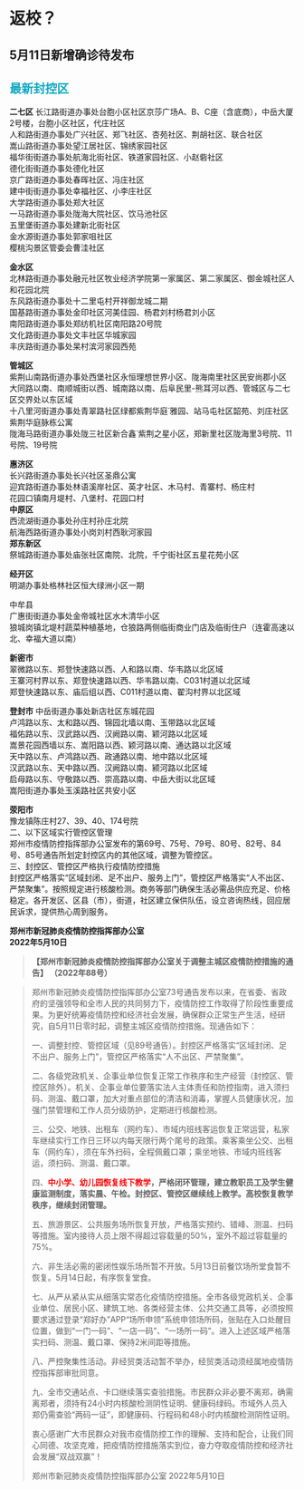 # 返校？

## 5月11日新增确诊待发布
## <font color = "#13a8c2">最新封控区</font>
**二七区**
长江路街道办事处台胞小区社区京莎广场A、B、C座（含底商），中岳大厦2号楼，台胞小区社区，代庄社区  
人和路街道办事处广兴社区、郑飞社区、杏苑社区、荆胡社区、联合社区  
嵩山路街道办事处望江居社区、锦绣家园社区  
福华街街道办事处航海北街社区、铁道家园社区、小赵砦社区  
德化街街道办事处德化社区  
京广路街道办事处春晖社区、冯庄社区  
建中街街道办事处幸福社区、小李庄社区  
大学路街道办事处郑大社区  
一马路街道办事处陇海大院社区、饮马池社区  
五里堡街道办事处建新北街社区  
金水源街道办事处郭家咀社区  
樱桃沟景区管委会曹洼社区  

**金水区**  
北林路街道办事处融元社区牧业经济学院第一家属区、第二家属区、御金城社区人和花园北院  
东风路街道办事处十二里屯村开祥御龙城二期  
国基路街道办事处金印社区河美佳园、杨君刘村杨君刘小区  
南阳路街道办事处郑纺机社区南阳路20号院  
文化路街道办事处文丰社区华城家园  
丰庆路街道办事处杲村滨河家园西苑  

**管城区**  
紫荆山南路街道办事处西堡社区永恒理想世界小区、陇海南里社区民安尚郡小区  
大同路以南、南顺城街以西、城南路以南、后阜民里-熊耳河以西、管城区与二七区交界处以东区域  
十八里河街道办事处青翠路社区绿都紫荆华庭˙雅园、站马屯社区韶苑、刘庄社区紫荆华庭脉栋公寓  
陇海马路街道办事处陇三社区新合鑫˙紫荆之星小区，郑新里社区陇海里3号院、11号院、19号院  

**惠济区**  
长兴路街道办事处长兴社区圣鼎公寓  
迎宾路街道办事处林语溪岸社区、英才社区、木马村、青寨村、杨庄村  
花园口镇南月堤村、八堡村、花园口村  
**中原区**  
西流湖街道办事处孙庄村孙庄北院  
航海西路街道办事处小岗刘村西耿河家园  
**郑东新区**  
祭城路街道办事处庙张社区南院、北院，千宁街社区五星花苑小区  

**经开区**  
明湖办事处格林社区恒大绿洲小区一期  

中牟县  
广惠街街道办事处金帝城社区水木清华小区  
狼城岗镇北堤村蔬菜种植基地，仓狼路两侧临街商业门店及临街住户（连霍高速以北、幸福大道以南）  

**新密市**  
翠微路以东、郑登快速路以西、人和路以南、华韦路以北区域  
王寨河村界以东、郑登快速路以西、华韦路以南、C031村道以北区域  
郑登快速路以东、庙后组以西、C011村道以南、翟沟村界以北区域  

**登封市**
中岳街道办事处新店社区东城花园  
卢鸿路以东、太和路以西、锦园北墙以南、玉带路以北区域  
福佑路以东、汉武路以西、汉阙路以南、颖河路以北区域  
嵩景花园西墙以东、嵩阳路以西、颖河路以南、通达路以北区域  
天中路以东、卢鸿路以西、政通路以南、地中路以北区域  
汉武路以东、天中路以西、汉阙路以南、颍河路以北区域  
启母路以东、守敬路以西、崇高路以南、中岳大街以北区域  
嵩阳街道办事处玉溪路社区共安小区

**荥阳市**  
豫龙镇陈庄村27、39、40、174号院  
二、以下区域实行管控区管理  
郑州市疫情防控指挥部办公室发布的第69号、75号、79号、80号、82号、84号、85号通告所划定封控区内的其他区域，调整为管控区。  
三、封控区、管控区严格执行疫情防控措施  
封控区严格落实“区域封闭、足不出户、服务上门”，管控区严格落实“人不出区、严禁聚集”。按照规定进行核酸检测。商务等部门确保生活必需品供应充足、价格稳定。各开发区、区县（市），街道，社区建立保供队伍，设立咨询热线，回应居民诉求，提供热心周到服务。  

**郑州市新冠肺炎疫情防控指挥部办公室  
2022年5月10日**  

>**【郑州市新冠肺炎疫情防控指挥部办公室关于调整主城区疫情防控措施的通告】
（2022年88号）**

>郑州市新冠肺炎疫情防控指挥部办公室73号通告发布以来，在省委、省政府的坚强领导和全市人民的共同努力下，疫情防控工作取得了阶段性重要成果。为更好统筹疫情防控和经济社会发展，确保群众正常生产生活，经研究，自5月11日零时起，调整主城区疫情防控措施。现通告如下：
>
>一、调整封控、管控区域（见89号通告）。封控区严格落实“区域封闭、足不出户、服务上门”，管控区严格落实“人不出区、严禁聚集”。
>
>二、各级党政机关、企事业单位恢复正常工作秩序和生产经营（封控区、管控区除外）。机关、企事业单位要落实法人主体责任和防控指南，进入须扫码、测温、戴口罩，加大对重点部位的清洁和消毒，掌握人员健康状况，加强门禁管理和工作人员分级防护，定期进行核酸检测。
>
>三、公交、地铁、出租车（网约车）、市域内班线客运恢复正常运营，私家车继续实行工作日三环以内每天限行两个尾号的政策。乘客乘坐公交、出租车（网约车），须在车外扫码，全程佩戴口罩；乘坐地铁、市域内班线客运，须扫码、测温、戴口罩。
>
>四、**<font color = red>中小学、幼儿园恢复线下教学</font>，严格闭环管理，建立教职员工及学生健康监测制度，落实晨、午检。封控区、管控区继续线上教学。高校恢复教学秩序，继续封闭管理。**
>
>五、旅游景区、公共服务场所恢复开放，严格落实预约、错峰、测温、扫码等措施。室内接待人员上限不得超过容载量的50%，室外不超过容载量的75%。
>
>六、非生活必需的密闭性娱乐场所暂不开放。5月13日前餐饮场所堂食暂不恢复。5月14日起，有序恢复堂食。
>
>七、从严从紧从实从细落实常态化疫情防控措施。全市各级党政机关、企事业单位、居民小区、建筑工地、各类经营主体、公共交通工具等，必须按照要求通过登录“郑好办”APP“场所申领”系统申领场所码，张贴在入口处醒目位置，做到“一门一码”、“一店一码”、“一场所一码”。进入上述区域严格落实扫码、测温、戴口罩、保持2米间距等措施。
>
>八、严控聚集性活动。非经贸类活动暂不举办，经贸类活动须经属地疫情防控指挥部审批同意。
>
>九、全市交通站点、卡口继续落实查验措施。市民群众非必要不离郑，确需离郑者，须持有24小时内核酸检测阴性证明、健康码绿码。市域外人员入郑仍需查验“两码一证”，即健康码、行程码和48小时内核酸检测阴性证明。
>
>衷心感谢广大市民群众对我市疫情防控工作的理解、支持和配合，让我们同心同德、攻坚克难，把疫情防控措施落实到位，奋力夺取疫情防控和经济社会发展“双战双赢”！
>
>郑州市新冠肺炎疫情防控指挥部办公室
>2022年5月10日
